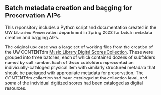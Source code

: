 ## Batch metadata creation and bagging for Preservation AIPs
This reponsitory includes a Python script and documentation created in the UW Libraries Preservation department in Spring 2022 for batch metadata creation and bagging AIPs. 

The original use case was a large set of working files from the creation of the UW CONTENTdm [Music Library Digital Scores Collection](https://content.lib.washington.edu/mmweb/index.html). These were grouped into three batches, each of which contained dozens of subfolders named by call number. Each of these subfolders represented an individually-cataloged physical item with similarly structured metadata that should be packaged with appropriate metadata for preservation. The CONTENTdm collection had been cataloged at the collection level, and _some_ of the individual digitized scores had been cataloged as digital resources.
